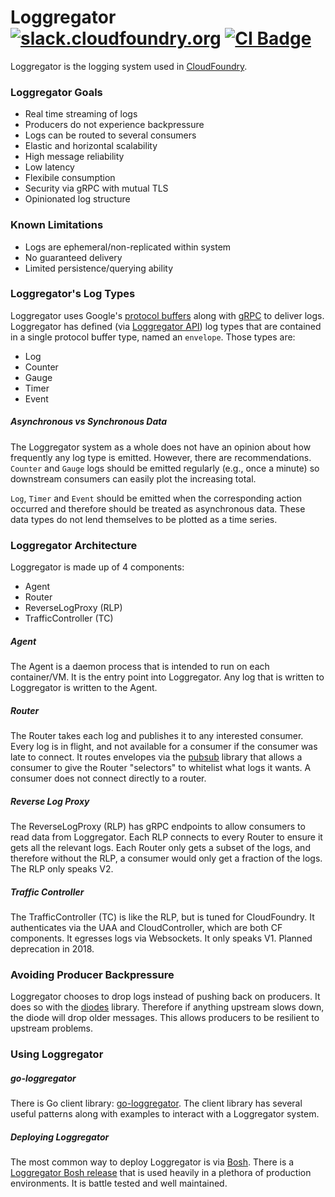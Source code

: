 # Loggregator [![slack.cloudfoundry.org][slack-badge]][loggregator-slack] [![CI Badge][ci-badge]][ci-pipeline]

Loggregator is the logging system used in [CloudFoundry][cf-deployment].

### Loggregator Goals

- Real time streaming of logs
- Producers do not experience backpressure
- Logs can be routed to several consumers
- Elastic and horizontal scalability
- High message reliability
- Low latency
- Flexibile consumption
- Security via gRPC with mutual TLS
- Opinionated log structure

### Known Limitations

- Logs are ephemeral/non-replicated within system
- No guaranteed delivery
- Limited persistence/querying ability

### Loggregator's Log Types

Loggregator uses Google's [protocol buffers][protobuf] along with [gRPC][grpc] to deliver logs. Loggregator has defined (via [Loggregator API][loggregator-api]) log types that are contained in a single protocol buffer type, named an `envelope`. Those types are:
- Log
- Counter
- Gauge
- Timer
- Event

##### Asynchronous vs Synchronous Data

The Loggregator system as a whole does not have an opinion about how frequently any log type is emitted. However, there are recommendations. `Counter` and `Gauge` logs should be emitted regularly (e.g., once a minute) so downstream consumers can easily plot the increasing total.

`Log`, `Timer` and `Event` should be emitted when the corresponding action occurred and therefore should be treated as asynchronous data. These data types do not lend themselves to be plotted as a time series.

### Loggregator Architecture

Loggregator is made up of 4 components:
- Agent
- Router
- ReverseLogProxy (RLP)
- TrafficController (TC)

##### Agent

The Agent is a daemon process that is intended to run on each container/VM. It is the entry point into Loggregator. Any log that is written to Loggregator is written to the Agent.

##### Router

The Router takes each log and publishes it to any interested consumer. Every log is in flight, and not available for a consumer if the consumer was late to connect. It routes envelopes via the [pubsub][pubsub] library that allows a consumer to give the Router "selectors" to whitelist what logs it wants. A consumer does not connect directly to a router.

##### Reverse Log Proxy

The ReverseLogProxy (RLP) has gRPC endpoints to allow consumers to read data from Loggregator. Each RLP connects to every  Router to ensure it gets all the relevant logs. Each Router only gets a subset of the logs, and therefore without the RLP, a consumer would only get a fraction of the logs. The RLP only speaks V2.

##### Traffic Controller

The TrafficController (TC) is like the RLP, but is tuned for CloudFoundry. It authenticates via the UAA and CloudController, which are both CF components. It egresses logs via Websockets. It only speaks V1. Planned deprecation in 2018. 

### Avoiding Producer Backpressure

Loggregator chooses to drop logs instead of pushing back on producers. It does so with the [diodes][diodes] library. Therefore if anything upstream slows down, the diode will drop older messages. This allows producers to be resilient to upstream problems.

### Using Loggregator

##### go-loggregator

There is Go client library: [go-loggregator][go-loggregator]. The client library has several useful patterns along with examples to interact with a Loggregator system.

##### Deploying Loggregator

The most common way to deploy Loggregator is via [Bosh][bosh]. There is a [Loggregator Bosh release][loggregator-release] that is used heavily in a plethora of production environments. It is battle tested and well maintained.

[slack-badge]:              https://slack.cloudfoundry.org/badge.svg
[loggregator-slack]:        https://cloudfoundry.slack.com/archives/loggregator
[ci-badge]:                 https://loggregator.ci.cf-app.com/api/v1/pipelines/loggregator/jobs/loggregator-tests/badge
[ci-pipeline]:              https://loggregator.ci.cf-app.com/
[cf-deployment]:            https://github.com/cloudfoundry/cf-deployment
[protobuf]:                 https://developers.google.com/protocol-buffers/
[grpc]:                     https://grpc.io/
[loggregator-api]:          https://github.com/cloudfoundry/loggregator-api
[pubsub]:                   https://github.com/cloudfoundry/go-pubsub
[diodes]:                   https://github.com/cloudfoundry/go-diodes
[go-loggregator]:           https://github.com/cloudfoundry/go-loggregator
[bosh]:                     https://bosh.io
[loggregator-release]:      https://github.com/cloudfoundry/loggregator-release
